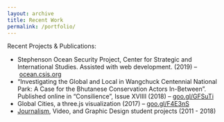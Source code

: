 ```yaml
---
layout: archive
title: Recent Work
permalink: /portfolio/
---
```

Recent Projects & Publications:
  <ul>
    <li>Stephenson Ocean Security Project, Center for Strategic and International Studies. Assisted with web development. (2019) – <a href="http://ocean.csis.org" className="Home-link link anim-middleout">ocean.csis.org</a></li>
    <li>“Investigating the Global and Local in Wangchuck Centennial National Park: A Case for the Bhutanese Conservation Actors In-Between”. Published online in “Consilience”, Issue XVIIII (2018) – <a href="https://www.goo.gl/GFSuTi" className="Home-link link anim-middleout">goo.gl/GFSuTi</a></li>
    <li>Global Cities, a three.js visualization (2017) – <a href="https://www.goo.gl/F4E3nS" className="Home-link link anim-middleout">goo.gl/F4E3nS</a></li>
    <li><a href="https://www.columbiaspectator.com/contributors/Anne-Steele/" className="Home-link link anim-middleout">Journalism</a>, <Link to="/video" className="Home-link link anim-middleout">Video</Link>, and <Link to="/other" className="Home-link link anim-middleout">Graphic Design</Link> student projects (2011 - 2018)</li>
  </ul>
